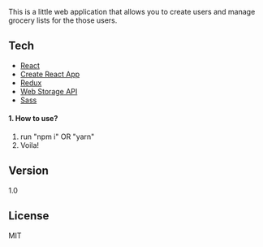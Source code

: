 This is a little web application that allows you to create users and manage grocery lists for the those users.

## Tech
- [React](https://facebook.github.io/react/)
- [Create React App](https://github.com/facebookincubator/create-react-app)
- [Redux](http://redux.js.org/)
- [Web Storage API](https://developer.mozilla.org/en-US/docs/Web/API/Web_Storage_API)
- [Sass](http://sass-lang.com/)

#### 1\. How to use?
1. run "npm i" OR "yarn"
2. Voila!

## Version
1.0

## License
MIT
